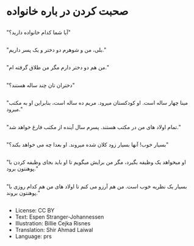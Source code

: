 # صحبت کردن در باره خانواده

##
"آيا شما کدام خانواده دارید؟"

##
"بلی، من و شوهرم دو دختر و يک پسر داریم."

##
"من هم دو دختر دارم مگر من طلاق گرفته ام."

##
"دختران تان چند ساله هستند؟"

##
"مينا چهار ساله است. او کودکستان ميرود. مريم ده ساله است، بنابراین او به مکتب میرود."

##
"تمام اولاد های من در مکتب هستند. پسرم سال آينده از مکتب فارغ خواهد شد."

##
"بسيار خوب! آنها بسيار زود کلان شده ميروند. او بعدا چه می خواهد بکند؟"

##
"او ميخواهد يک وظيفه بگيرد، مگر من برایش میگویم تا او بايد بجای وظيفه کردن با پوهنتون برود."

##
"بسيار يک نظريه خوب است. من هم آرزو می کنم تا اولاد های من هم کدام روزی با پوهنتون بروند."

##
* License: CC BY
* Text: Espen Stranger-Johannessen
* Illustration: Billie Cejka Risnes
* Translation: Shir Ahmad Laiwal
* Language: prs
